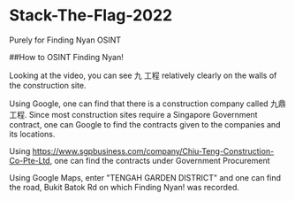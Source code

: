 # Stack-The-Flag-2022
Purely for Finding Nyan OSINT

##How to OSINT Finding Nyan!

Looking at the video, you can see 九 工程 relatively clearly on the walls of the construction site.

Using Google, one can find that there is a construction company called 九鼎工程. Since most construction sites require a Singapore Government contract, one can Google to find the contracts given to the companies and its locations.

Using https://www.sgpbusiness.com/company/Chiu-Teng-Construction-Co-Pte-Ltd, one can find the contracts under Government Procurement

Using Google Maps, enter "TENGAH GARDEN DISTRICT" and one can find the road, Bukit Batok Rd on which Finding Nyan! was recorded. 
